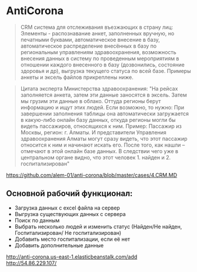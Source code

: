 # AntiCorona
>CRM система для отслеживания въезжающих в страну лиц:
Элементы - распознавание анкет, заполненных вручную, но печатными буквами, автоматическое 
внесение в базу, автоматическое распределение внесённых в базу по региональным управлениям 
здравоохранения, возможность внесения данных в систему по проведенным мероприятиям в 
отношении каждого внесенного в базу (дозвонились, состояние здоровья и др), выгрузка 
текущего статуса по всей базе. Примеры анкеты и эксель файлов прикреплены ниже.  

>Цитата эксперта Министерства здравоохранения: "На рейсах заполняется анкета, затем эти 
>данные заносятся в эксель. Затем мы грузим эти данные в облако. Оттуда регионы берут 
>информацию и ищут этих людей. Если возможно, то нужно: При завершении заполнения таблицы 
>она автоматически загружается в какую-либо онлайн базу данных, откуда регионы могли бы 
>видеть пассажиров, относящихся к ним. Пример: Пассажир из Москвы, регион: г. Алматы. И 
>представители Управления здравоохранения Алматы могут сразу видеть, что этот пассажир 
>относится к ним и начинают искать его. После того, как нашли – отмечают в этой онлайн базе 
>данных. В следствии чего уже в центральном органе видно, что этот человек 1. найден и 2. 
>госпитализирован"  

https://github.com/alem-01/anti-corona/blob/master/cases/4.CRM.MD

## Основной рабочий функционал:
- Загрузка данных с excel файла на сервер
- Выгрузка существующих данных с сервера
- Поиск по данным
- Выбрать несколько людей и изменить статус (Найден/Не найден, Госпитализирован/ Не госпитализирован)
- Добавить место госпитализации, если её нет
- Добавить дополнительные данные 

http://anti-corona.us-east-1.elasticbeanstalk.com/add  
http://54.86.229.107/
